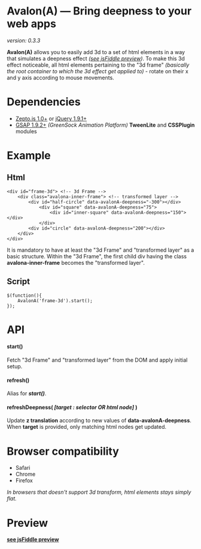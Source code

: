 # Avalon(A) — Bring deepness to your web apps

*version: 0.3.3*


**Avalon(A)** allows you to easily add 3d to a set of html elements in a way that simulates a deepness effect *([see jsFiddle preview](http://jsfiddle.net/K3kPx/2))*. To make this 3d effect noticeable, all html elements pertaining to the "3d frame" *(basically the root container to which the 3d effect get applied to)* - rotate on their x and y axis according to mouse movements.

# Dependencies
- [Zepto.js 1.0+](http://zeptojs.com) or [jQuery 1.9.1+](http://jquery.com)
- [GSAP 1.9.2+](http://www.greensock.com) *(GreenSock Animation Platform)* **TweenLite** and **CSSPlugin** modules

# Example
## Html
	<div id="frame-3d"> <!-- 3d Frame -->
    	<div class="avalona-inner-frame"> <!-- transformed layer -->
        	<div id="half-circle" data-avalonA-deepness="-300"></div>
        		<div id="square" data-avalonA-deepness="75">
            		<div id="inner-square" data-avalonA-deepness="150"></div>
        		</div>
        	<div id="circle" data-avalonA-deepness="200"></div>
    	</div>
	</div>

It is mandatory to have at least the "3d Frame" and "transformed layer" as a basic structure. Within the "3d Frame", the first child div having the class **avalona-inner-frame** becomes the "transformed layer".

## Script
    $(function(){
        AvalonA('frame-3d').start();
    });

# API
#### start()
Fetch "3d Frame" and "transformed layer" from the DOM and apply initial setup.

#### refresh()
Alias for ***start()***.

#### refreshDeepness( *[target : selector OR html node]* )
Update **z translation** according to new values of **data-avalonA-deepness**.
When **target** is provided, only matching html nodes get updated.

# Browser compatibility
- Safari
- Chrome
- Firefox

*In browsers that doesn't support 3d transform, html elements stays simply flat.*

# Preview
**[see jsFiddle preview](http://jsfiddle.net/K3kPx/2)**
